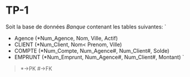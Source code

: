 # TP-1

Soit la base de données *Banque* contenant les tables suivantes:
`
* Agence  (*Num_Agence, Nom, Ville, Actif)
* CLIENT  (*Num_Client, Nom< Prenom, Ville)
* COMPTE  (*Num_Compte, Num_Agence#, Num_Client#, Solde)
* EMPRUNT (*Num_Emprunt, Num_Agence#, Num_Client#, Montant) 
`

> *->PK
> #->FK
